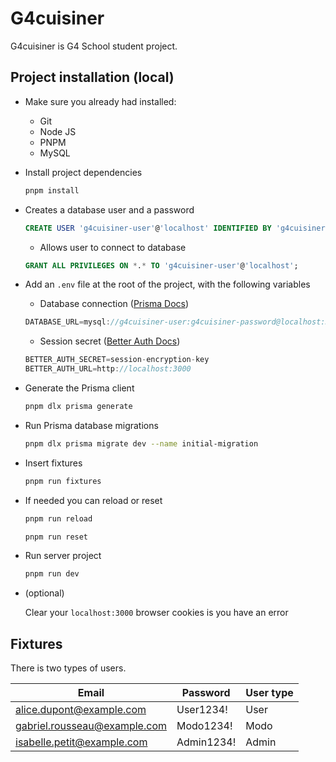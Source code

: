 # G4cuisiner

G4cuisiner is G4 School student project.

## Project installation (local)

- Make sure you already had installed:

  - Git
  - Node JS
  - PNPM
  - MySQL

- Install project dependencies

  ```bash
  pnpm install
  ```

- Creates a database user and a password

  ```sql
  CREATE USER 'g4cuisiner-user'@'localhost' IDENTIFIED BY 'g4cuisiner-password';
  ```

  - Allows user to connect to database

  ```sql
  GRANT ALL PRIVILEGES ON *.* TO 'g4cuisiner-user'@'localhost';
  ```

- Add an `.env` file at the root of the project, with the following variables

  - Database connection ([Prisma Docs](https://www.prisma.io/docs/getting-started/setup-prisma/add-to-existing-project/relational-databases/connect-your-database-typescript-mysql))

  ```js
  DATABASE_URL=mysql://g4cuisiner-user:g4cuisiner-password@localhost:3306/g4cuisiner-db
  ```

  - Session secret ([Better Auth Docs](https://www.better-auth.com/docs/installation))

  ```js
  BETTER_AUTH_SECRET=session-encryption-key
  BETTER_AUTH_URL=http://localhost:3000
  ```

- Generate the Prisma client

  ```bash
  pnpm dlx prisma generate
  ```

- Run Prisma database migrations

  ```bash
  pnpm dlx prisma migrate dev --name initial-migration
  ```

- Insert fixtures

  ```bash
  pnpm run fixtures
  ```

- If needed you can reload or reset

  ```bash
  pnpm run reload
  ```
  
  ```bash
  pnpm run reset
  ```

- Run server project

  ```bash
  pnpm run dev
  ```

- (optional)

  Clear your `localhost:3000` browser cookies is you have an error

## Fixtures

There is two types of users.

| Email                         | Password   | User type |
| ----------------------------- | ---------- | --------- |
| alice.dupont@example.com      | User1234!  | User      |
| gabriel.rousseau@example.com  | Modo1234!  | Modo      |
| isabelle.petit@example.com    | Admin1234! | Admin     |
